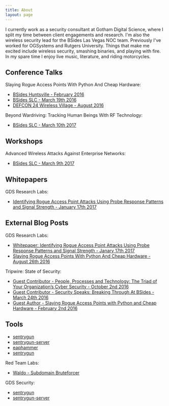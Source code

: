 ```yaml
---
title: About
layout: page
---
```


I currently work as a security consultant at Gotham Digital Science, where I split my time between client engagements and research. I'm also the wireless security lead for the BSides Las Vegas NOC team. Previously I've worked for OGSystems and Rutgers University. Things that make me excited include wireless security, smashing binaries, and playing with fire. In my spare time I enjoy live music, literature, and riding motorcycles.

Conference Talks
----------------

Slaying Rogue Access Points With Python And Cheap Hardware:

- [BSides Huntsville - February 2016](https://www.youtube.com/watch?v=TPiAOsAOJzo&t=1s)
- [BSides SLC - March 19th 2016](https://www.youtube.com/watch?v=5OXGizqZjUc&t=419s)
- [DEFCON 24 Wireless Village - August 2016](https://www.youtube.com/watch?v=dtNUFGnToQs)

Beyond Wardriving: Tracking Human Beings With RF Technology:
- [BSides SLC - March 10th 2017](https://bsidesslc2017.sched.com/event/9Z2Y/beyond-wardriving-tracking-human-beings-with-rf-technology)

Workshops
---------

Advanced Wireless Attacks Against Enterprise Networks:
- [BSides SLC - March 9th 2017](https://bsidesslc2017.sched.com/event/9Z3J/advanced-wireless-attacks-against-enterprise-networks)

Whitepapers
-----------

GDS Research Labs:
- [Identifying Rogue Access Point Attacks Using Probe Response Patterns and Signal Strength - January 17th 2017](https://github.com/gdssecurity/Whitepapers/blob/master/GDS%20Labs%20-%20Identifying%20Rogue%20Access%20Point%20Attacks%20Using%20Probe%20Response%20Patterns%20and%20Signal%20Strength.pdf)

External Blog Posts
-------------------

GDS Research Labs:
- [Whitepaper: Identifying Rogue Access Point Attacks Using Probe Response Patterns and Signal Strength - Janary 17th 2017](http://blog.gdssecurity.com/labs/2017/1/17/whitepaper-identifying-rogue-access-point-attacks-using-prob.html)
- [Slaying Rogue Access Points With Python And Cheap Hardware - August 26th 2016](http://blog.gdssecurity.com/labs/2016/8/26/slaying-rogue-access-points-with-python-and-cheap-hardware.html)

Tripwire: State of Security:
- [Guest Contributor - People, Processes and Technology: The Triad of Your Organization’s Cyber Security - October 2nd 2016](https://www.tripwire.com/state-of-security/security-data-protection/cyber-security/people-processes-and-technology-the-triad-of-your-organizations-cyber-security/)
- [Guest Contributor - Security Speaks: Breaking Through At BSides - March 24th 2016](https://www.tripwire.com/state-of-security/security-awareness/events/security-speaks-breaking-through-at-bsides/)
- [Guest Author - Slaying Rogue Access Points with Python and Cheap Hardware - February 2nd 2016](https://www.tripwire.com/state-of-security/off-topic/slaying-rogue-access-points-with-python-and-cheap-hardware/)

Tools
-----

- [sentrygun](https://github.com/s0lst1c3/sentrygun)
- [sentrygun-server](https://github.com/s0lst1c3/sentrygun-server)
- [eaphammer](https://github.com/s0lst1c3/eaphammer)
- [sentrygun](https://github.com/s0lst1c3/sentrygun)

Red Team Labs:
- [Waldo - Subdomain Bruteforcer](https://github.com/red-team-labs/waldo)

GDS Security:
- [sentrygun](https://github.com/gdssecurity/sentrygun)
- [sentrygun-server](https://github.com/gdssecurity/sentrygun-server)
